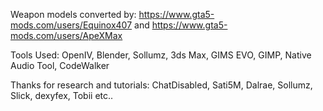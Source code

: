 Weapon models converted by: https://www.gta5-mods.com/users/Equinox407 and https://www.gta5-mods.com/users/ApeXMax

Tools Used: OpenIV, Blender, Sollumz, 3ds Max, GIMS EVO, GIMP, Native Audio Tool, CodeWalker

Thanks for research and tutorials: ChatDisabled, Sati5M, Dalrae, Sollumz, Slick, dexyfex, Tobii etc.. 
